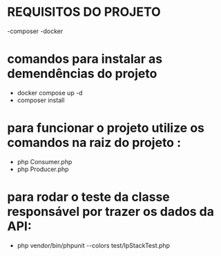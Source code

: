 # REQUISITOS DO PROJETO

-composer
-docker

# comandos para instalar as demendências do projeto
- docker compose up -d
- composer install

# para funcionar o projeto utilize os comandos na raiz do projeto :
- php Consumer.php
- php Producer.php

# para rodar o teste da classe responsável por trazer os dados da API:
- php vendor/bin/phpunit --colors test/IpStackTest.php
